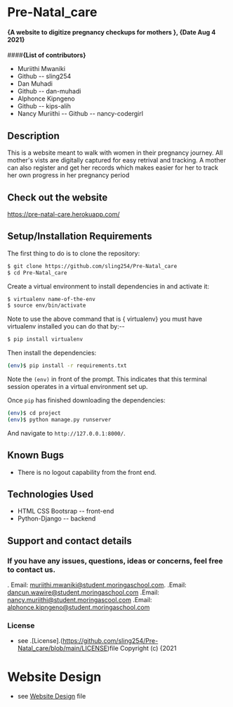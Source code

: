 # Pre-Natal_care
#### {A website to digitize pregnancy checkups for mothers }, {Date Aug 4 2021}
####**{List of contributors}**
- Muriithi Mwaniki
- Github -- sling254
- Dan Muhadi
- Github -- dan-muhadi
- Alphonce Kipngeno
- Github -- kips-alih
- Nancy Muriithi
-- Github -- nancy-codergirl
## Description
This is a website meant to walk with women in their pregnancy journey. All mother's vists are digitally  captured for easy retrival and tracking. 
A mother can also register and get her records which makes easier for her to track her own progress in her pregnancy period

## Check out the website
https://pre-natal-care.herokuapp.com/

## Setup/Installation Requirements

The first thing to do is to clone the repository:

```sh
$ git clone https://github.com/sling254/Pre-Natal_care
$ cd Pre-Natal_care
```

Create a virtual environment to install dependencies in and activate it:

```sh
$ virtualenv name-of-the-env
$ source env/bin/activate
```
Note to use the above command that is { virtualenv} you must have virtualenv installed you can do that by:--
```sh
$ pip install virtualenv 

```
Then install the dependencies:

```sh
(env)$ pip install -r requirements.txt
```
Note the `(env)` in front of the prompt. This indicates that this terminal
session operates in a virtual environment set up.

Once `pip` has finished downloading the dependencies:
```sh
(env)$ cd project
(env)$ python manage.py runserver
```
And navigate to `http://127.0.0.1:8000/`.



## Known Bugs
- There is no logout capability from the front end.

## Technologies Used
- HTML CSS Bootsrap -- front-end
- Python-Django -- backend

## Support and contact details
### If  you have any issues, questions, ideas or concerns, feel free to contact us.
. Email: muriithi.mwaniki@student.moringaschool.com.
.Email: dancun.wawire@student.moringaschool.com
.Email: nancy.muriithi@student.moringascool.com
.Email: alphonce.kipngeno@student.moringaschool.com

### License
* see .[License].(https://github.com/sling254/Pre-Natal_care/blob/main/LICENSE)file
Copyright (c) {2021
# Website Design
* see [Website Design](https://www.figma.com/file/ggJJI9Gpoi28g3RF2I1UX3/prenatal%2Fmaternal-care?node-id=0%3A1) file
